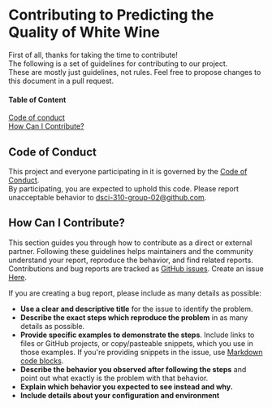 # Contributing to Predicting the Quality of White Wine
First of all, thanks for taking the time to contribute!  
The following is a set of guidelines for contributing to our project.  
These are mostly just guidelines, not rules. Feel free to propose changes to this document in a pull request.

#### Table of Content
[Code of conduct](#code-of-conduct)  
[How Can I Contribute?](#how-can-i-contribute)

## Code of Conduct
This project and everyone participating in it is governed by the [Code of Conduct](CODE_OF_CONDUCT.md).   
By participating, you are expected to uphold this code. Please report unacceptable behavior to [dsci-310-group-02@github.com](mailto:dsci-310-group-02@github.com).  

## How Can I Contribute?
This section guides you through how to contribute as a direct or external partner. Following these guidelines helps maintainers and the community understand your report, reproduce the behavior, and find related reports.  
Contributions and bug reports are tracked as [GitHub issues](https://guides.github.com/features/issues/). Create an issue [Here](https://github.com/kashish1928/dsci-310-group-02/issues).  

If you are creating a bug report, please include as many details as possible: 

* **Use a clear and descriptive title** for the issue to identify the problem.  
* **Describe the exact steps which reproduce the problem** in as many details as possible.   
* **Provide specific examples to demonstrate the steps**. Include links to files or GitHub projects, or copy/pasteable snippets, which you use in those examples. If you're providing snippets in the issue, use [Markdown code blocks](https://help.github.com/articles/markdown-basics/#multiple-lines).  
* **Describe the behavior you observed after following the steps** and point out what exactly is the problem with that behavior.  
* **Explain which behavior you expected to see instead and why.**  
* **Include details about your configuration and environment**  
